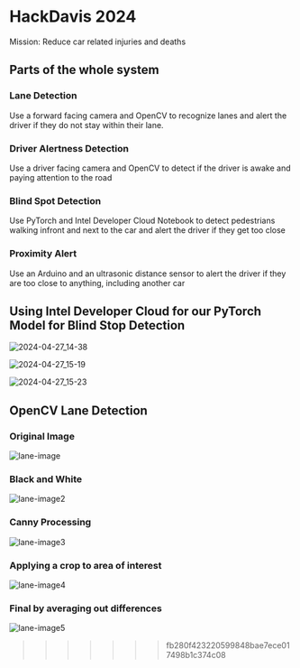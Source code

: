 # HackDavis 2024

Mission: Reduce car related injuries and deaths

## Parts of the whole system

### Lane Detection
Use a forward facing camera and OpenCV to recognize lanes and alert the driver if they do not stay within their lane.

### Driver Alertness Detection
Use a driver facing camera and OpenCV to detect if the driver is awake and paying attention to the road

### Blind Spot Detection
Use PyTorch and Intel Developer Cloud Notebook to detect pedestrians walking infront and next to the car and alert the driver if they get too close

### Proximity Alert
Use an Arduino and an ultrasonic distance sensor to alert the driver if they are too close to anything, including another car 

## Using Intel Developer Cloud for our PyTorch Model for Blind Stop Detection

![2024-04-27_14-38](https://github.com/JakeRoggenbuck/hackdavis-2024/assets/35516367/04ad8614-f082-4455-9859-1f5221e16931)

![2024-04-27_15-19](https://github.com/JakeRoggenbuck/hackdavis-2024/assets/35516367/185f2b9e-9423-44be-8b31-d537f304a16d)

![2024-04-27_15-23](https://github.com/JakeRoggenbuck/hackdavis-2024/assets/35516367/a878533e-4dcf-426a-9683-86fece80e0d9)

## OpenCV Lane Detection

### Original Image
![lane-image](https://github.com/JakeRoggenbuck/hackdavis-2024/assets/35516367/3457eaf7-1a5d-4db4-ac5f-d8cf5790430c)

### Black and White
![lane-image2](https://github.com/JakeRoggenbuck/hackdavis-2024/assets/35516367/c0649056-c728-4da0-8a30-7acca806ef22)

### Canny Processing
![lane-image3](https://github.com/JakeRoggenbuck/hackdavis-2024/assets/35516367/21a086e3-e459-4e64-8d68-96e1b0ea7f42)

### Applying a crop to area of interest
![lane-image4](https://github.com/JakeRoggenbuck/hackdavis-2024/assets/35516367/02485c8c-fe6a-4ef2-b82b-07bb57c6df0f)

### Final by averaging out differences
![lane-image5](https://github.com/JakeRoggenbuck/hackdavis-2024/assets/35516367/cd855467-ebd7-48e9-b189-9b789f33adca)

>>>>>>> fb280f423220599848bae7ece017498b1c374c08
